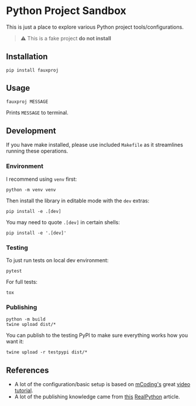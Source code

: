# Python Project Sandbox

This is just a place to explore various Python project tools/configurations.

> :warning: This is a fake project **do not install**

## Installation

```
pip install fauxproj
```

## Usage

```
fauxproj MESSAGE
```

Prints `MESSAGE` to terminal.

## Development

If you have make installed, please use included `Makefile` as it streamlines running these operations.

### Environment

I recommend using `venv` first:

```
python -m venv venv
```

Then install the library in editable mode with the `dev` extras:

```
pip install -e .[dev]
```

You may need to quote `.[dev]` in certain shells:

```
pip install -e '.[dev]'
```

### Testing

To just run tests on local dev environment:

```
pytest
```

For full tests:

```
tox
```

### Publishing

```
python -m build
twine upload dist/*
```

You can publish to the testing PyPI to make sure everything works how you want it:

```
twine upload -r testpypi dist/*
```

## References

-   A lot of the configuration/basic setup is based on [mCoding's](https://mcoding.io) great [video tutorial](https://www.youtube.com/watch?v=DhUpxWjOhME).
-   A lot of the publishing knowledge came from [this](https://realpython.com/pypi-publish-python-package/#publish-your-package-to-pypi) [RealPython](https://realpython.com) article.
